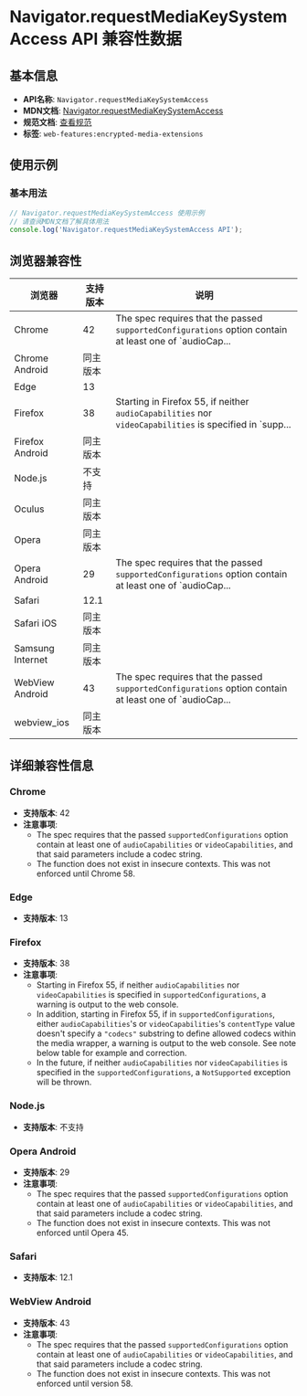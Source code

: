 # Navigator.requestMediaKeySystemAccess API 兼容性数据

## 基本信息

- **API名称**: `Navigator.requestMediaKeySystemAccess`
- **MDN文档**: [Navigator.requestMediaKeySystemAccess](https://developer.mozilla.org/docs/Web/API/Navigator/requestMediaKeySystemAccess)
- **规范文档**: [查看规范](https://w3c.github.io/encrypted-media/#navigator-extension-requestmediakeysystemaccess)
- **标签**: `web-features:encrypted-media-extensions`

## 使用示例

### 基本用法

```javascript
// Navigator.requestMediaKeySystemAccess 使用示例
// 请查阅MDN文档了解具体用法
console.log('Navigator.requestMediaKeySystemAccess API');
```

## 浏览器兼容性

| 浏览器 | 支持版本 | 说明 |
|--------|----------|------|
| Chrome | 42 | The spec requires that the passed `supportedConfigurations` option contain at least one of `audioCap... |
| Chrome Android | 同主版本 |  |
| Edge | 13 |  |
| Firefox | 38 | Starting in Firefox 55, if neither `audioCapabilities` nor `videoCapabilities` is specified in `supp... |
| Firefox Android | 同主版本 |  |
| Node.js | 不支持 |  |
| Oculus | 同主版本 |  |
| Opera | 同主版本 |  |
| Opera Android | 29 | The spec requires that the passed `supportedConfigurations` option contain at least one of `audioCap... |
| Safari | 12.1 |  |
| Safari iOS | 同主版本 |  |
| Samsung Internet | 同主版本 |  |
| WebView Android | 43 | The spec requires that the passed `supportedConfigurations` option contain at least one of `audioCap... |
| webview_ios | 同主版本 |  |

## 详细兼容性信息

### Chrome

- **支持版本**: 42
- **注意事项**:
  - The spec requires that the passed `supportedConfigurations` option contain at least one of `audioCapabilities` or `videoCapabilities`, and that said parameters include a codec string.
  - The function does not exist in insecure contexts. This was not enforced until Chrome 58.

### Edge

- **支持版本**: 13

### Firefox

- **支持版本**: 38
- **注意事项**:
  - Starting in Firefox 55, if neither `audioCapabilities` nor `videoCapabilities` is specified in `supportedConfigurations`, a warning is output to the web console.
  - In addition, starting in Firefox 55, if in `supportedConfigurations`, either `audioCapabilities`'s or `videoCapabilities`'s `contentType` value doesn't specify a `"codecs"` substring to define allowed codecs within the media wrapper, a warning is output to the web console. See note below table for example and correction.
  - In the future, if neither `audioCapabilities` nor `videoCapabilities` is specified in the `supportedConfigurations`, a `NotSupported` exception will be thrown.

### Node.js

- **支持版本**: 不支持

### Opera Android

- **支持版本**: 29
- **注意事项**:
  - The spec requires that the passed `supportedConfigurations` option contain at least one of `audioCapabilities` or `videoCapabilities`, and that said parameters include a codec string.
  - The function does not exist in insecure contexts. This was not enforced until Opera 45.

### Safari

- **支持版本**: 12.1

### WebView Android

- **支持版本**: 43
- **注意事项**:
  - The spec requires that the passed `supportedConfigurations` option contain at least one of `audioCapabilities` or `videoCapabilities`, and that said parameters include a codec string.
  - The function does not exist in insecure contexts. This was not enforced until version 58.

